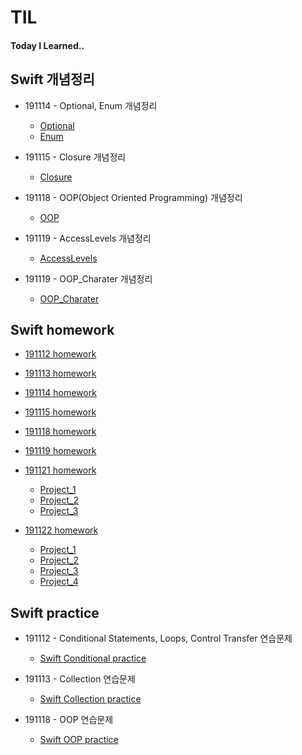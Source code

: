# TIL
#### Today I Learned..


## Swift 개념정리

- 191114 - Optional, Enum 개념정리
	- [Optional](https://github.com/demianjun/TIL/blob/master/Swift%20command/191114_optional.md)
	- [Enum](https://github.com/demianjun/TIL/blob/master/Swift%20command/191114_enumerations.md)

- 191115 - Closure 개념정리
	- [Closure](https://github.com/demianjun/TIL/blob/master/Swift%20command/191115_closure.md)

- 191118 - OOP(Object Oriented Programming) 개념정리
	- [OOP](https://github.com/demianjun/TIL/blob/master/Swift%20command/191118_OOP.md)

- 191119 - AccessLevels 개념정리
	- [AccessLevels](https://github.com/demianjun/TIL/blob/master/Swift%20command/191119_AccessLevels.md)

- 191119 - OOP_Charater 개념정리
	- [OOP_Charater](https://github.com/demianjun/TIL/blob/master/Swift%20command/191119_OOP_Charater.md)

	

## Swift homework
- [191112 homework](https://github.com/demianjun/TIL/tree/master/Swift%20work/191111/codingHomework.md)

- [191113 homework](https://github.com/demianjun/TIL/tree/master/Swift%20work/191113/collection_homework.md)

- [191114 homework](https://github.com/demianjun/TIL/tree/master/Swift%20work/191114/optional_enum_homework.md)

- [191115 homework](https://github.com/demianjun/TIL/blob/master/Swift%20work/191115/closure_homework.md)

- [191118 homework](https://github.com/demianjun/TIL/blob/master/Swift%20work/191118/OOP_homework.md)


- [191119 homework](https://github.com/demianjun/TIL/blob/master/Swift%20work/191119/OOP_charac_homework.md)

- [191121 homework](https://github.com/demianjun/TIL/blob/master/Swift%20work/191121/191121_coding_homework.md)
	- [Project_1](https://github.com/demianjun/TIL/blob/master/Swift%20work/191121/191121_project_1.png)
	- [Project_2](https://github.com/demianjun/TIL/blob/master/Swift%20work/191121/191121_project_2.png)
	- [Project_3](https://github.com/demianjun/TIL/blob/master/Swift%20work/191121/191121_project_3.png)

- [191122 homework](https://github.com/demianjun/TIL/blob/master/Swift%20work/191122/191122_coding_homework.md)
	- [Project_1](https://github.com/demianjun/TIL/blob/master/Swift%20work/191122/191122_project_1/191122_project_1.png)
	- [Project_2](https://github.com/demianjun/TIL/blob/master/Swift%20work/191122/191122_project_2/191122_project_2.png)
	- [Project_3](https://github.com/demianjun/TIL/blob/master/Swift%20work/191122/191122_project_3/191122_project_3.png)
	- [Project_4](https://github.com/demianjun/TIL/blob/master/Swift%20work/191122/191122_project_4/191122_project_4.png)



## Swift practice

- 191112 - Conditional Statements, Loops, Control Transfer 연습문제
	- [Swift Conditional practice](https://github.com/demianjun/TIL/blob/master/Swift%20practice/191112.md)

- 191113 - Collection 연습문제
	-  [Swift Collection practice](https://github.com/demianjun/TIL/blob/master/Swift%20practice/collection_practice.md)

- 191118 - OOP 연습문제
	-  [Swift OOP practice](https://github.com/demianjun/TIL/blob/master/Swift%20practice/OOP_practice.md)